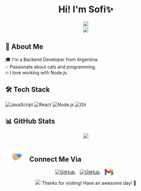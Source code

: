 <h1 align="center" >Hi! I'm Sofi✨</h1>

<div align="center">
    <img src="https://media.giphy.com/media/LMcB8XospGZO8UQq87/giphy.gif?cid=ecf05e47tj38nin4uo2qq72myuhgyoyxjuxi66kvfo73a1wm&ep=v1_gifs_related&rid=giphy.gif&ct=g" height="120px" />
</div>
<!--
**sofiaguero/sofiaguero** is a ✨ _special_ ✨ repository because its `README.md` (this file) appears on your GitHub profile.
-->
<div align="center">
    <img src="https://media3.giphy.com/media/oA88lDC8EJasiPLqhZ/100.webp?cid=ecf05e47t9a8hb1f06uelydwkzayz7c54zxyvk3z5totzxq1&ep=v1_gifs_related&rid=100.webp&ct=g" height="120px" />
</div>

## 🚀 About Me  
🎓 I'm a Backend Developer from Argentina.  
💡 Passionate about cats and programming.  
🔥 I love working with Node.js.  

## 🛠️ Tech Stack
![JavaScript](https://img.shields.io/badge/JavaScript-323330?style=for-the-badge&logo=javascript&logoColor=F7DF1E)
![React](https://img.shields.io/badge/React-20232A?style=for-the-badge&logo=react&logoColor=61DAFB)
![Node.js](https://img.shields.io/badge/Node.js-43853D?style=for-the-badge&logo=node.js&logoColor=white)
![Git](https://img.shields.io/badge/Git-F05032?style=for-the-badge&logo=git&logoColor=white)

## 📊 GitHub Stats
<p align="center">
    <img width="50%" src="https://github-readme-stats.vercel.app/api?username=sofiaguero&show_icons=true&theme=radical" />
</p>



## <img src='https://raw.githubusercontent.com/ashu-guo/ashu-guo/main/assets/handshake.gif' width="70px" height="40px"> Connect Me Via

<p align="center">
    <a href="https://www.linkedin.com/in/sofiaagüero3312" target="_blank">
    <img align="center" alt="GitHub" width="26px" src="https://upload.wikimedia.org/wikipedia/commons/thumb/a/ae/Github-desktop-logo-symbol.svg/1024px-Github-desktop-logo-symbol.svg.png" />
  </a> &nbsp;&nbsp;
  <a href="https://github.com/sofiaguero" target="_blank">
    <img align="center" alt="GitHub" width="26px" src="https://upload.wikimedia.org/wikipedia/commons/thumb/a/ae/Github-desktop-logo-symbol.svg/1024px-Github-desktop-logo-symbol.svg.png" />
  </a> &nbsp;&nbsp;

  <a href="mailto:sofiaguero3312@gmail.com" >
    <img align="center" alt=" Gmail" width="26px" src="https://raw.githubusercontent.com/ashu-guo/ashu-guo/master/assets/gmail.svg" />
  </a> &nbsp;&nbsp;
<p>


<div align="center">
    <img src="https://media.giphy.com/media/hvRJCLFzcasrR4ia7z/giphy.gif" width="50px">
    Thanks for visiting! Have an awesome day! 🚀
</div>


